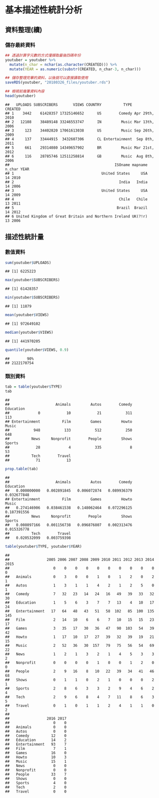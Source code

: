 基本描述性統計分析
================

資料整理(續)
------------

### 儲存最終資料

``` r
## 透過計算字元數的方式僅擷取最後四碼年份
youtuber = youtuber %>%
  mutate(n_char = nchar(as.character(CREATED))) %>%
  mutate(YEAR = as.numeric(substr(CREATED, n_char-3, n_char)))

## 儲存整理完畢的資料，以後就可以直接讀取使用
saveRDS(youtuber, "20180326_files/youtuber.rds")

## 檢視前幾筆資料內容
head(youtuber)
```

    ##   UPLOADS SUBSCRIBERS       VIEWS COUNTRY          TYPE        CREATED
    ## 1    3442    61428357 17325146652      US        Comedy Apr 29th, 2010
    ## 2   12108    38489148 33246553747      IN         Music Mar 13th, 2006
    ## 3     123    34402820 17061613038      US         Music Sep 26th, 2009
    ## 4     137    33444915  3432607306      CL Entertainment  Sep 8th, 2011
    ## 5     661    29314080 14349657902      BR         Music Mar 21st, 2012
    ## 6     116    28785746 12511258814      GB         Music  Aug 8th, 2006
    ##                                                ISOname mapname n_char YEAR
    ## 1                                        United States     USA     14 2010
    ## 2                                                India   India     14 2006
    ## 3                                        United States     USA     14 2009
    ## 4                                                Chile   Chile     13 2011
    ## 5                                               Brazil  Brazil     14 2012
    ## 6 United Kingdom of Great Britain and Northern Ireland UK(?!r)     13 2006

描述性統計量
------------

### 數值資料

``` r
sum(youtuber$UPLOADS)
```

    ## [1] 6225223

``` r
max(youtuber$SUBSCRIBERS)
```

    ## [1] 61428357

``` r
min(youtuber$SUBSCRIBERS)
```

    ## [1] 11879

``` r
mean(youtuber$VIEWS)
```

    ## [1] 972649102

``` r
median(youtuber$VIEWS)
```

    ## [1] 441970205

``` r
quantile(youtuber$VIEWS, 0.9)
```

    ##        90% 
    ## 2122170754

### 類別資料

``` r
tab = table(youtuber$TYPE)
tab
```

    ## 
    ##                     Animals         Autos        Comedy     Education 
    ##             0            10            21           311           113 
    ## Entertainment          Film         Games         Howto         Music 
    ##           948           133           512           250           648 
    ##          News     Nonprofit        People         Shows        Sports 
    ##            28             4           335             8            53 
    ##          Tech        Travel 
    ##            71            13

``` r
prop.table(tab)
```

    ## 
    ##                     Animals         Autos        Comedy     Education 
    ##   0.000000000   0.002891845   0.006072874   0.089936379   0.032677848 
    ## Entertainment          Film         Games         Howto         Music 
    ##   0.274146906   0.038461538   0.148062464   0.072296125   0.187391556 
    ##          News     Nonprofit        People         Shows        Sports 
    ##   0.008097166   0.001156738   0.096876807   0.002313476   0.015326778 
    ##          Tech        Travel 
    ##   0.020532099   0.003759398

``` r
table(youtuber$TYPE, youtuber$YEAR)
```

    ##                
    ##                 2005 2006 2007 2008 2009 2010 2011 2012 2013 2014 2015
    ##                    0    0    0    0    0    0    0    0    0    0    0
    ##   Animals          0    3    0    0    1    0    1    2    0    2    1
    ##   Autos            1    3    1    1    4    2    1    2    5    0    1
    ##   Comedy           7   32   23   14   24   16   49   39   33   32   30
    ##   Education        1    5    6    3    7    7   13    4   10   17   24
    ##   Entertainment   17   64   48   43   51   58  102   85  100  135  145
    ##   Film             2   14   10    6    6    7   10   15   15   23   17
    ##   Games            3   35   17   30   36   47   90  103   54   39   42
    ##   Howto            1   17   10   17   27   39   32   39   19   21   15
    ##   Music            2   52   36   30  157   79   75   56   54   69   22
    ##   News             1    2    1    3    2    1    4    5    3    3    2
    ##   Nonprofit        0    0    0    0    1    0    0    1    2    0    0
    ##   People           2    9   16    8   10   22   39   34   41   46   68
    ##   Shows            0    1    1    0    2    1    0    0    0    2    1
    ##   Sports           2    8    6    3    3    2    9    4    6    2    4
    ##   Tech             2    9    6    8    4    7   11    8    6    3    5
    ##   Travel           0    1    0    1    1    2    4    1    1    0    2
    ##                
    ##                 2016 2017
    ##                    0    0
    ##   Animals          0    0
    ##   Autos            0    0
    ##   Comedy          12    0
    ##   Education       14    2
    ##   Entertainment   93    7
    ##   Film             7    1
    ##   Games           16    0
    ##   Howto           10    3
    ##   Music           15    1
    ##   News             0    0
    ##   Nonprofit        0    0
    ##   People          33    7
    ##   Shows            0    0
    ##   Sports           4    0
    ##   Tech             2    0
    ##   Travel           0    0
